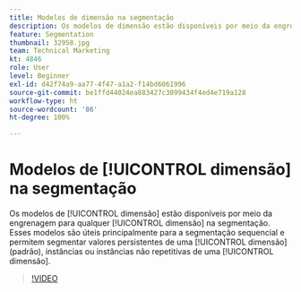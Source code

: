 ```yaml
---
title: Modelos de dimensão na segmentação
description: Os modelos de dimensão estão disponíveis por meio da engrenagem para qualquer dimensão na segmentação. Esses modelos são úteis principalmente para a segmentação sequencial e permitem segmentar valores persistentes de uma dimensão (padrão), instâncias ou instâncias não repetitivas de uma dimensão.
feature: Segmentation
thumbnail: 32958.jpg
team: Technical Marketing
kt: 4846
role: User
level: Beginner
exl-id: d42f74a9-aa77-4f47-a1a2-f14bd6061996
source-git-commit: be1ffd44024ea883427c3099434f4ed4e719a128
workflow-type: ht
source-wordcount: '86'
ht-degree: 100%

---
```


# Modelos de [!UICONTROL dimensão] na segmentação

Os modelos de [!UICONTROL dimensão] estão disponíveis por meio da engrenagem para qualquer [!UICONTROL dimensão] na segmentação. Esses modelos são úteis principalmente para a segmentação sequencial e permitem segmentar valores persistentes de uma [!UICONTROL dimensão] (padrão), instâncias ou instâncias não repetitivas de uma [!UICONTROL dimensão].

>[!VIDEO](https://video.tv.adobe.com/v/32958/?quality=12)
